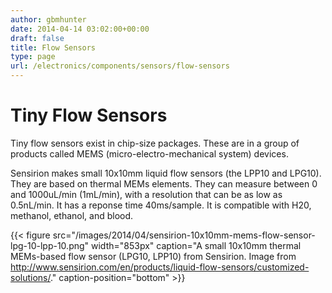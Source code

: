 ```yaml
---
author: gbmhunter
date: 2014-04-14 03:02:00+00:00
draft: false
title: Flow Sensors
type: page
url: /electronics/components/sensors/flow-sensors
---
```


# Tiny Flow Sensors

Tiny flow sensors exist in chip-size packages. These are in a group of products called MEMS (micro-electro-mechanical system) devices.

Sensirion makes small 10x10mm liquid flow sensors (the LPP10 and LPG10). They are based on thermal MEMs elements. They can measure between 0 and 1000uL/min (1mL/min), with a resolution that can be as low as 0.5nL/min. It has a reponse time 40ms/sample. It is compatible with H20, methanol, ethanol, and blood.

{{< figure src="/images/2014/04/sensirion-10x10mm-mems-flow-sensor-lpg-10-lpp-10.png" width="853px" caption="A small 10x10mm thermal MEMs-based flow sensor (LPG10, LPP10) from Sensirion. Image from http://www.sensirion.com/en/products/liquid-flow-sensors/customized-solutions/." caption-position="bottom" >}}
